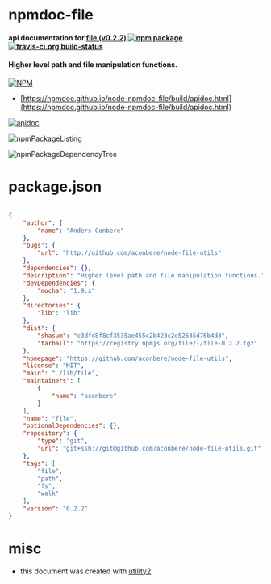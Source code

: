 # npmdoc-file

#### api documentation for  [file (v0.2.2)](https://github.com/aconbere/node-file-utils)  [![npm package](https://img.shields.io/npm/v/npmdoc-file.svg?style=flat-square)](https://www.npmjs.org/package/npmdoc-file) [![travis-ci.org build-status](https://api.travis-ci.org/npmdoc/node-npmdoc-file.svg)](https://travis-ci.org/npmdoc/node-npmdoc-file)

#### Higher level path and file manipulation functions.

[![NPM](https://nodei.co/npm/file.png?downloads=true&downloadRank=true&stars=true)](https://www.npmjs.com/package/file)

- [https://npmdoc.github.io/node-npmdoc-file/build/apidoc.html](https://npmdoc.github.io/node-npmdoc-file/build/apidoc.html)

[![apidoc](https://npmdoc.github.io/node-npmdoc-file/build/screenCapture.buildCi.browser.%252Ftmp%252Fbuild%252Fapidoc.html.png)](https://npmdoc.github.io/node-npmdoc-file/build/apidoc.html)

![npmPackageListing](https://npmdoc.github.io/node-npmdoc-file/build/screenCapture.npmPackageListing.svg)

![npmPackageDependencyTree](https://npmdoc.github.io/node-npmdoc-file/build/screenCapture.npmPackageDependencyTree.svg)



# package.json

```json

{
    "author": {
        "name": "Anders Conbere"
    },
    "bugs": {
        "url": "http://github.com/aconbere/node-file-utils"
    },
    "dependencies": {},
    "description": "Higher level path and file manipulation functions.",
    "devDependencies": {
        "mocha": "1.9.x"
    },
    "directories": {
        "lib": "lib"
    },
    "dist": {
        "shasum": "c3dfd8f8cf3535ae455c2b423c2e52635d76b4d3",
        "tarball": "https://registry.npmjs.org/file/-/file-0.2.2.tgz"
    },
    "homepage": "https://github.com/aconbere/node-file-utils",
    "license": "MIT",
    "main": "./lib/file",
    "maintainers": [
        {
            "name": "aconbere"
        }
    ],
    "name": "file",
    "optionalDependencies": {},
    "repository": {
        "type": "git",
        "url": "git+ssh://git@github.com/aconbere/node-file-utils.git"
    },
    "tags": [
        "file",
        "path",
        "fs",
        "walk"
    ],
    "version": "0.2.2"
}
```



# misc
- this document was created with [utility2](https://github.com/kaizhu256/node-utility2)
